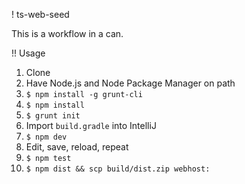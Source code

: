 ! ts-web-seed

This is a workflow in a can.

!! Usage

1. Clone
1. Have Node.js and Node Package Manager on path
1. `$ npm install -g grunt-cli`
1. `$ npm install`
1. `$ grunt init`
1. Import `build.gradle` into IntelliJ
1. `$ npm dev`
1. Edit, save, reload, repeat
1. `$ npm test`
1. `$ npm dist && scp build/dist.zip webhost:`
